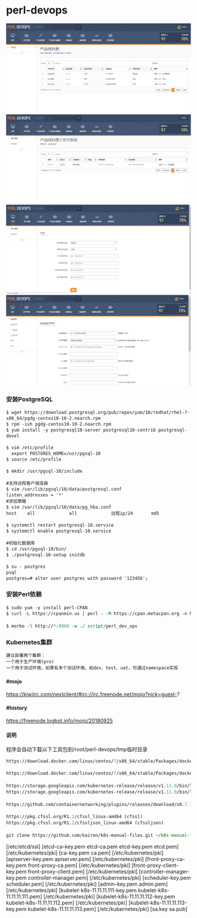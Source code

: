 # perl-devops


![](img/index.png)
![](img/version.png)
![](img/assets.png)
![](img/k8s.png)

### 安装PostgreSQL
```shell
$ wget https://download.postgresql.org/pub/repos/yum/10/redhat/rhel-7-x86_64/pgdg-centos10-10-2.noarch.rpm
$ rpm -ivh pgdg-centos10-10-2.noarch.rpm
$ yum install -y postgresql10-server postgresql10-contrib postgresql-devel

$ vim /etc/profile
  export POSTGRES_HOME=/usr/pgsql-10
$ source /etc/profile

$ mkdir /usr/pgsql-10/include

#支持远程客户端连接
$ vim /var/lib/pgsql/10/data/postgresql.conf
listen_addresses = '*'
#添加策略
$ vim /var/lib/pgsql/10/data/pg_hba.conf
host    all             all             远程ip/24       md5

$ systemctl restart postgresql-10.service
$ systemctl enable postgresql-10.service

#初始化数据库
$ cd /usr/pgsql-10/bin/
$ ./postgresql-10-setup initdb

$ su - postgres
psql
postgres=# alter user postgres with password '123456';
```

### 安装Perl依赖
```perl
$ sudo yum -y install perl-CPAN
$ curl -L https://cpanmin.us | perl - -M https://cpan.metacpan.org -n Mojolicious Mojo::Pg Minion Digest::MD5 Expect Compress::Raw::Zlib

$ morbo -l http://*:8080 -w ./ script/perl_dev_ops
```


### Kubernetes集群
```perl
建议部署两个集群：
一个用于生产环境(pro)
一个用于测试环境，如果有多个测试环境，如dev、test、uat，可通过namespace实现
```

#### #mojo
https://kiwiirc.com/nextclient/#irc://irc.freenode.net/mojo?nick=guest-?
#### #history
https://freenode.logbot.info/mojo/20180925



#### 说明
程序会自动下载以下工具包到/root/perl-devops/tmp临时目录
```perl
https://download.docker.com/linux/centos/7/x86_64/stable/Packages/docker-ce-17.03.3.ce-1.el7.x86_64.rpm (docker-ce.rpm)

https://download.docker.com/linux/centos/7/x86_64/stable/Packages/docker-ce-selinux-17.03.3.ce-1.el7.noarch.rpm (docker-ce-selinux.rpm)  

https://storage.googleapis.com/kubernetes-release/release/v1.11.0/bin/linux/amd64/kubelet
https://storage.googleapis.com/kubernetes-release/release/v1.11.0/bin/linux/amd64/kubectl

https://github.com/containernetworking/plugins/releases/download/v0.7.1/cni-plugins-amd64-v0.7.1.tgz 

https://pkg.cfssl.org/R1.2/cfssl_linux-amd64 (cfssl)
https://pkg.cfssl.org/R1.2/cfssljson_linux-amd64 (cfssljson)

git clone https://github.com/kairen/k8s-manual-files.git ~/k8s-manual-files
```




[/etc/etcd/ssl] [etcd-ca-key.pem	etcd-ca.pem	etcd-key.pem	etcd.pem]
[/etc/kubernetes/pki] [ca-key.pem	ca.pem]
[/etc/kubernetes/pki] [apiserver-key.pem	apiserver.pem]
[/etc/kubernetes/pki] [front-proxy-ca-key.pem	front-proxy-ca.pem]
[/etc/kubernetes/pki] [front-proxy-client-key.pem	front-proxy-client.pem]
[/etc/kubernetes/pki] [controller-manager-key.pem	controller-manager.pem]
[/etc/kubernetes/pki] [scheduler-key.pem	scheduler.pem]
[/etc/kubernetes/pki] [admin-key.pem	admin.pem]
[/etc/kubernetes/pki] [kubelet-k8s-11.11.11.111-key.pem	kubelet-k8s-11.11.11.111.pem]
[/etc/kubernetes/pki] [kubelet-k8s-11.11.11.112-key.pem	kubelet-k8s-11.11.11.112.pem]
[/etc/kubernetes/pki] [kubelet-k8s-11.11.11.113-key.pem	kubelet-k8s-11.11.11.113.pem]
[/etc/kubernetes/pki] [sa.key	sa.pub]
